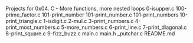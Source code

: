 Projects for 0x04. C - More functions, more nested loops
0-isupper.c
100-prime_factor.c
101-print_number
101-print_number.c
101-print_numbers
10-print_triangle.c
1-isdigit.c
2-mul.c
3-print_numbers.c
4-print_most_numbers.c
5-more_numbers.c
6-print_line.c
7-print_diagonal.c
8-print_square.c
9-fizz_buzz.c
main.c
main.h
_putchar.c
README.md
